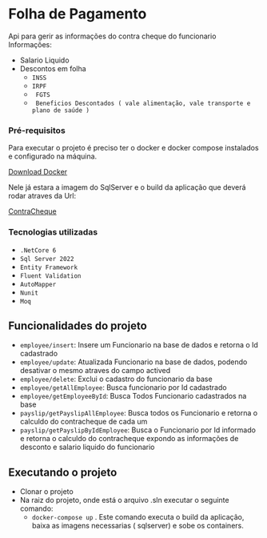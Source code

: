 # Folha de Pagamento

Api para gerir as informações do contra cheque do funcionario 
Informações:	
- Salario Liquido
- Descontos em folha
 	- ``INSS``
	- ``IRPF``
	- `` FGTS``
	- `` Beneficios Descontados ( vale alimentação, vale transporte e plano de saúde )``

### Pré-requisitos

Para executar o projeto é preciso ter o docker e docker compose instalados e configurado na máquina.

[Download Docker](https://docs.docker.com/get-docker/) 

Nele já estara a imagem do SqlServer e o build da aplicação que deverá rodar atraves da Url: 

[ContraCheque](https://localhost:32033/swagger/index.html/)

### Tecnologias utilizadas
- ``.NetCore 6``
- ``Sql Server 2022``
- ``Entity Framework``
- ``Fluent Validation``
- ``AutoMapper``
- ``Nunit``
- ``Moq``

##  Funcionalidades do projeto

- `employee/insert`: Insere um Funcionario na base de dados e retorna o Id cadastrado
- `employee/update`: Atualizada Funcionario na base de dados, podendo desativar o mesmo atraves do campo actived
- `employee/delete`: Exclui o cadastro do funcionario da base
- `employee/getAllEmployee`: Busca funcionario por Id cadastrado
- `employee/getEmployeeById`: Busca Todos Funcionario cadastrados na base
- `payslip/getPayslipAllEmployee`: Busca todos os Funcionario e retorna o calculdo do contracheque de cada um
- `payslip/getPayslipByIdEmployee`: Busca o Funcionario por Id informado e retorna o calculdo do contracheque 
expondo as informações de desconto e salario liquido do funcionario

## Executando o projeto 

- Clonar o projeto
- Na raiz do projeto, onde está o arquivo .sln executar o seguinte comando: 
  - ``docker-compose up`` .
Este comando executa o build da aplicação, baixa as imagens necessarias ( sqlserver) e sobe os containers.
	
